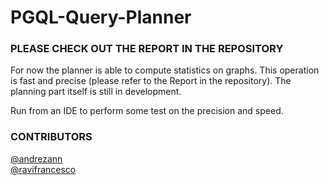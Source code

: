# PGQL-Query-Planner

### PLEASE CHECK OUT THE REPORT IN THE REPOSITORY

For now the planner is able to compute statistics on graphs. This operation is fast and precise (please refer to the Report in the repository). The planning part itself is still in development.

Run from an IDE to perform some test on the precision and speed.

### CONTRIBUTORS

[@andrezann](https://github.com/andreazann)  
[@ravifrancesco](https://github.com/ravifrancesco)

